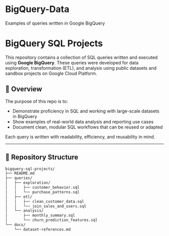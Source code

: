 # BigQuery-Data
Examples of queries written in Google BigQuery

# BigQuery SQL Projects

This repository contains a collection of SQL queries written and executed using **Google BigQuery**. These queries were developed for data exploration, transformation (ETL), and analysis using public datasets and sandbox projects on Google Cloud Platform.

## 🌟 Overview

The purpose of this repo is to:

- Demonstrate proficiency in SQL and working with large-scale datasets in BigQuery
- Show examples of real-world data analysis and reporting use cases
- Document clean, modular SQL workflows that can be reused or adapted

Each query is written with readability, efficiency, and reusability in mind.

---

## 📂 Repository Structure

```bash
bigquery-sql-projects/
├── README.md
├── queries/
│   ├── exploration/
│   │   ├── customer_behavior.sql
│   │   └── purchase_patterns.sql
│   ├── etl/
│   │   ├── clean_customer_data.sql
│   │   └── join_sales_and_users.sql
│   └── analysis/
│       ├── monthly_summary.sql
│       └── churn_prediction_features.sql
└── docs/
    └── dataset-references.md
